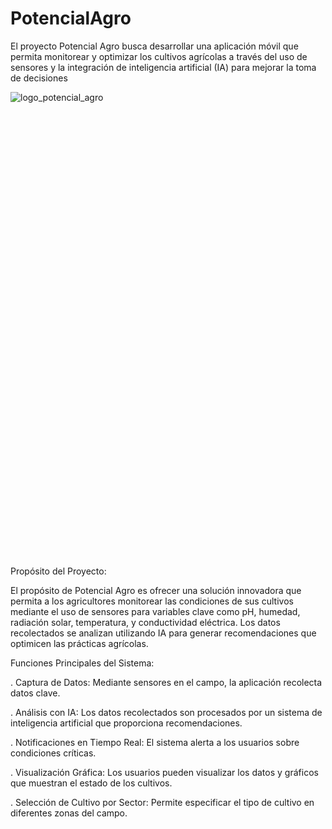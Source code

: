 # PotencialAgro
El proyecto Potencial Agro busca desarrollar una aplicación móvil que permita monitorear y optimizar los cultivos agrícolas a través del uso de sensores y la integración de inteligencia artificial (IA) para mejorar la toma de decisiones

![logo_potencial_agro](https://github.com/user-attachments/assets/34bf17a0-b69b-49de-9451-d4a40b3dbf46)<?xml version="1.0" encoding="UTF-8"?>
<!DOCTYPE svg PUBLIC "-//W3C//DTD SVG 1.1//EN" "http://www.w3.org/Graphics/SVG/1.1/DTD/svg11.dtd">
<!-- Creator: CorelDRAW (Versión de evaluación) -->
<svg xmlns="http://www.w3.org/2000/svg" xml:space="preserve" width="210mm" height="297mm" version="1.1" style="shape-rendering:geometricPrecision; text-rendering:geometricPrecision; image-rendering:optimizeQuality; fill-rule:evenodd; clip-rule:evenodd"
viewBox="0 0 21000 29700"
 xmlns:xlink="http://www.w3.org/1999/xlink"
 xmlns:xodm="http://www.corel.com/coreldraw/odm/2003">
 <defs>
  <style type="text/css">
   <![CDATA[
    .fil0 {fill:#052635}
    .fil1 {fill:#81B528}
   ]]>
  </style>
 </defs>
 <g id="Capa_x0020_1">
  <metadata id="CorelCorpID_0Corel-Layer"/>
  <g id="_2225522382480">
   <path class="fil0" d="M5724.97 18331.62l-26.46 -26.45c-27.04,-29.2 -26.45,46.28 -26.45,-79.37 -51.36,-13.62 -40.93,-4.86 -79.37,-26.45l-26.45 -105.82c-56.93,-39.56 -34.84,-3.87 -52.91,-79.37 -124.62,-83.45 -266.35,-461.64 -265.9,-554.47 0.54,-109.77 17.85,-84.83 26.35,-187.66 5.65,-68.43 -1.93,-141.8 1.39,-210.31 4.89,-100.76 32.12,-280.79 52.97,-370.31 -122.13,10.16 -315.41,104.21 -396.82,158.73 -26.9,-115.44 -239.4,-691.38 -328.08,-1047.58 -49.83,-200.19 -86.18,-350.51 -128.28,-559.55 -39.97,-198.44 -48.39,-499.75 -125.65,-588.64 -273.37,1173.37 148.2,2552.67 751.59,3560.58l458.41 652.7c494.25,505.87 388.62,465.66 963.24,915.06 424.66,332.13 935.61,632.73 1447.52,801.16 1113.08,366.24 2056.55,464.04 3241.8,165.87 650.38,-163.62 1267.86,-419 1814.89,-804.16 152.91,-107.66 711.41,-555.54 809.06,-672.41 504.47,-603.74 659.42,-677.78 1086.68,-1532.38 440.84,-881.78 741.51,-2125.43 511.46,-3112.87 -81.67,59.84 -46.88,61.39 -64.92,199.63 -91.2,698.82 -373.41,1820.09 -666.81,2401.98 -130.56,258.95 -249.58,486.4 -379.38,731.72 -345.21,-231.16 -739.82,-397.98 -1111.5,-581.62 -83.83,-41.42 -138.72,-71.22 -233.99,-109.92l-734.72 -297.03c-96.56,-32.49 -162.87,-64.98 -247.73,-96.18 -170.31,-62.62 -330.17,-114.18 -512.73,-175.11 -1476.75,-492.82 -3263.65,-655.44 -4869.13,-391.74 -436.75,71.73 -458.43,47.92 -491.81,196.02 -29.5,130.9 -39.97,528.08 -78.81,609.02 78.33,-1.74 634.98,-225 946.53,-296.85 428.44,-98.81 816.25,-72.56 1151.26,-119.82l1194.41 60.97c412.9,60.11 710.53,92.09 1083.58,186.27 672.98,169.9 1279.76,352.38 1909.68,603.55 365.82,145.86 1548.36,669.33 1677.5,862.18l-152.63 164.83c-1108.85,-589.6 -2372.2,-1090.76 -4053.72,-1090.76 -1212.53,0 -2714.7,251.86 -3671.18,1037.81 -59.05,48.53 -136.29,115.86 -191.25,152.67 -26.87,-115.33 -31.42,-88.84 -97.52,-167.03 -52.35,-61.92 -78.26,-109.11 -114.12,-176.89z"/>
   <path class="fil1" d="M7762 11664.96c10.14,-121.76 66.75,-271.87 76.76,-401.24 22.41,-289.92 -174.82,-572.3 -219.63,-752.35 -44.91,-180.46 -15.86,-250.3 -15.86,-433.71 -48.83,32.69 -84.65,62.75 -124.97,113.12 -365.57,456.69 -633.18,1024.61 -234.48,1569.08 36.91,50.4 69.42,82.4 104.96,133.86 103.46,149.79 -14.71,298.38 -106.47,574.3 -43.94,132.14 -27.13,133.85 -95.74,274.63l-36.33 69.49c-1.96,3.58 -5.93,11.53 -9.61,16.84 4.76,-213.56 136.81,-503.25 -61.17,-891.22 -175.22,-343.35 -256.29,-344.53 -256.29,-828.36 -120.13,48.49 -210.83,325.97 -273.29,441 -60.41,111.24 -80.35,120.35 -120.91,249.46 -279.64,890.29 226.93,1083.38 367.74,1293.67 -24.25,104.11 -46.51,189.33 -83.55,286.81 -84.26,221.75 -160.23,701.13 -313.27,877.21 0,-321.57 173.56,-652.98 -106.45,-1136.94 -79.73,-137.81 -187.89,-231.98 -273.12,-388.26 -90.96,-166.8 -96.62,-343.09 -96.62,-591.2 -58.02,42.51 -57.61,73.42 -87.7,150.39 -212.7,544.03 -289.21,1279.96 68.48,1773.58 185.84,256.46 226.88,345.65 204.57,774.6l-45.46 324.92c-28.37,72.94 7.45,44.31 -60.53,71.75 57.55,-119.95 19.25,-352.66 2.22,-478.41 -58.54,-432.48 -506.4,-809.46 -531.32,-1108.9 -144.2,105.65 -132.6,700.96 -133.36,874.1 -1.63,373.74 215.75,533.11 318.05,687.24 211.93,319.29 53.56,647.11 -33.32,1103.26l-117.86 887.43c-14.62,112.35 1.19,222.65 -10.64,333.44 -8,74.94 -41.09,232.57 -40.32,265.52 2.37,100.04 66.68,101.23 96.82,214.09 56.92,39.56 34.83,3.87 52.91,79.37 55.84,40.92 67.41,74.92 105.82,132.27 27.04,29.2 26.45,-46.28 26.45,79.37l26.46 26.45 28.41 -156.77c12.08,-876.66 -7.71,-931.52 163.81,-1873.23 29.9,-164.16 104.02,-414.91 170.06,-570.68 300.44,-708.6 503.87,-583.84 822.08,-659.4 400.49,-95.08 556.44,-351 792.7,-503.6 77.21,-49.88 55.88,15.67 86.43,-98.75 -478.35,0 -828.17,-213.64 -1318.73,242.12 -5.63,5.23 -21.96,20.09 -27.47,25.44l-108.83 102.81c43.52,-186.79 241.67,-504.42 383.59,-621.71 13.01,-10.75 50.46,-38.87 60.38,-45.43 48.16,-31.89 97.47,-56.46 154.13,-83.96 386.99,-187.82 335.37,274.77 1247.32,-551.63 99.89,-90.52 203.74,-104.79 270.98,-205.21 -63.16,-26.09 -698.72,-65.78 -923.17,-23.7 -391.81,73.46 -517.76,304.8 -690.58,420.53 27.17,-326.59 408.09,-650.37 735.93,-745.54 169.68,-49.26 541.14,34.09 805.52,-199.78 166.55,-147.32 476.76,-616.55 813.04,-694.89 -113.29,-71.89 -1032.12,-69.79 -1428.99,237.67 -45.65,35.36 -118.39,91.71 -160.34,130.67l-74.73 84c-46.92,53.6 -20.1,35.33 -81.97,76.76 31.2,-133.91 52.59,-170.92 124.4,-272.43 125.75,-177.8 5.4,-51.22 185.93,-210.89 516.78,-457.09 1051.78,-167.32 1286.79,-326.98 86.09,-58.48 131,-112.05 217.01,-179.81l176.8 -140.66c45.02,-40.7 22.85,4.55 46.11,-59.71 -225.51,0 -887.96,14.37 -1117.28,73.2 -124.31,31.88 -199.69,85.99 -311.29,111.99 51.27,-96.89 92.24,-173.85 166.34,-256.95l111.53 -100.1c221.51,-167.72 452.56,58.86 875.39,-262.18 265.38,-201.49 242.55,-264.79 427.62,-471.85 38.63,-43.22 63.26,-62.59 104.08,-107.56 249.88,-275.27 259.93,-147.43 378.53,-309.3 -198.58,0 -826.35,32.87 -1005.91,78.74 -198.39,50.68 -378.54,136.98 -532.91,260.75 -64.38,51.63 -85.1,90.36 -154.3,136.7 50.25,-215.69 326.27,-324.32 390.82,-773.2 51.09,-355.31 -27.79,-513.89 244.1,-919.92 -122.45,28.53 -252.93,120.87 -343.85,185.25 -48.15,34.09 -99.13,72.07 -150.58,113.97 -249.53,203.22 -545.56,452.71 -564.36,837.91 -21.57,441.67 219.67,569.25 157.29,923.1l-394.8 717.55z"/>
   <path class="fil0" d="M7682.64 15527.39l0 317.46c0,147.75 300.56,59.89 317.46,52.91 0,-656.64 8.77,-721.85 281.72,-1226.21 229.43,-423.93 674.95,-721.7 1136.46,-874.12 421.85,-139.33 873.98,-87.03 1283.94,59.58 447.09,159.9 827.78,531.96 1045.73,964.86 236.01,468.79 315.18,1158.25 88.13,1631.45 64.75,34.26 203.61,98.54 291,105.82 284.03,-536.79 186.85,-1427.38 -147.33,-2021.98 -284.13,-505.52 -875.33,-982.35 -1454.38,-1085.3 -984.51,-175.05 -1705.57,86.93 -2281.28,705.77 -142.12,152.76 -391.96,591.5 -459.35,810.49 -39.35,127.9 -102.1,391.81 -102.1,559.27z"/>
   <path class="fil0" d="M6015.97 17537.97l0 687.83c307.31,-205.78 533.47,-421.97 962.35,-572.04 617.54,-216.08 955.6,-392.49 1738.35,-457.42 387.94,-32.18 790.96,-28.74 1214.64,-28.74l0 -26.45c-149.43,0 -314.38,-52.57 -450.51,-66.59 -689.92,-71.03 -1453.11,-66.52 -2163.97,18.24 -255.9,30.52 -685.01,145.86 -919.33,244.69 -174.63,73.64 -240.95,106.35 -381.53,200.48z"/>
   <path class="fil1" d="M9005.39 9786.65c258.89,124.23 581.69,-10.5 733.41,-139.6 367.74,-312.91 252.85,-680.11 941.73,-1095.31 47.27,-28.49 19.42,-7.65 65.51,-40.31 28.36,-20.1 39.98,-31.61 58.29,-47.53 -255.25,0 -616.03,43.68 -828.09,124.29 -67.06,25.49 -86.31,28.67 -160.49,51.15 -116.96,35.44 -172.44,76.84 -260.46,136.36 -125.53,84.89 -315.91,253.87 -391.16,376.04 -93.27,151.45 -140,409.68 -158.74,634.91z"/>
   <path class="fil0" d="M9984.22 13119.98c167.78,0 107.61,-262.59 105.47,-635.27l26.81 -713.93c0,-246.92 0.14,-493.83 0,-740.75 -0.17,-274.24 26.46,-443.58 26.46,-714.28 -127.57,10.62 -209.17,57.93 -222.24,152.26 -53.51,386.04 19.12,2033.26 -19.94,2357.32 -12.03,99.82 -72.55,294.65 83.44,294.65z"/>
   <path class="fil0" d="M14164.12 11982.42l-813.19 694.75c-61.85,60.25 -131.31,110.34 -203.63,166.73l-185.61 158.32c-4.19,3.53 -10.3,8.42 -14.5,11.94 -4.21,3.53 -10.32,8.42 -14.51,11.95l-84.48 74.26c-43.16,39.54 -50.3,47.07 -98.16,87.02 -119.51,99.74 -163.14,102.48 -173.22,223.6 134.23,89.88 167.94,57.33 290.03,-53.86l853.45 -707.42c24.38,-22.14 28.78,-27.58 54.9,-50.92l128.81 -109.28c24.18,-21.35 30.48,-28.82 55.02,-50.81l239.37 -210.36c130.9,-110.1 286.49,-208.01 362.54,-351.74l-35.87 -43.49c-3.2,-3.39 -9.07,-10.16 -12.69,-13.77 -33.33,-33.29 -21.14,-24.38 -57.26,-48.56 -110.9,29.61 -202.95,152.68 -291,211.64z"/>
   <path class="fil0" d="M15063.59 15077.66c6.92,-310.57 -2.19,-169.76 -719.04,-84.13 -234.75,28.05 -441.7,77.99 -637.11,103.63l-646.69 94.06c-206.75,34.5 -511.89,32.15 -501.1,177.34 10.65,143.25 406.39,36.86 580.21,7.59l1607.79 -244.07c119.37,-15.86 210.19,-45.62 315.94,-54.42z"/>
   <path class="fil0" d="M12682.64 15818.4c0,155.3 -61.49,160.72 396.69,185.31 214.47,11.51 397.53,1.3 586.01,22.46 217.46,24.42 619.49,-7.13 870.52,4.98 143.56,6.92 116.47,30.13 236.72,-27.57l0 -132.27c-258.79,-60.3 -1433.23,-48.32 -1851.34,-61.16 -68.93,-2.12 -104.5,-43.8 -238.6,8.25z"/>
   <path class="fil0" d="M10883.7 11453.32c0,53.46 64.68,52.91 105.82,52.91 125.6,0 178.77,-538.64 227.71,-751.13 41.39,-179.74 174.58,-646.25 142.66,-783.26 -221.22,-52.96 -173.4,-48.53 -328.17,677.12l-148.02 804.36z"/>
   <path class="fil0" d="M14164.12 14416.28c236.91,0 725.61,-195.2 999.72,-270.12 123.64,-33.8 227.29,-49.69 296.57,-153.16 -16.2,-69.57 -24.05,-77.74 -52.91,-132.28l-714.27 211.66c-114.85,42.59 -214.14,70.25 -341.02,108.72 -167.39,50.74 -234.88,34.36 -188.09,235.18z"/>
   <path class="fil0" d="M12497.45 14945.38c113.7,0 686.98,-216.22 843.55,-267.57 429.72,-140.91 165.74,-261.53 161.74,-261.53 -84.17,0 -823.7,271.1 -950.7,319.51 -177.96,67.82 -126.27,209.59 -54.59,209.59z"/>
   <path class="fil0" d="M12497.45 16373.95c0,115.38 350.35,158.77 540.17,200.57 171.74,37.82 488.69,119.06 623.85,90.44l29.7 -104.8c-103.76,-104.74 -304.15,-119.59 -441.63,-144.65 -69.59,-12.68 -112.55,-27.59 -173.52,-38.12 -322.13,-55.64 -578.57,-185.4 -578.57,-3.44z"/>
   <path class="fil0" d="M11386.34 12537.97c0,81.45 36.65,79.37 105.82,79.37 74.98,0 107.75,-100.39 147.78,-169.68 45.22,-78.26 66.29,-128.91 107.67,-209.8 183.41,-358.58 346.23,-486.39 88.47,-546.45 -107.21,71.79 -130.61,181.23 -246.57,388.35 -48.76,87.09 -203.17,365.19 -203.17,458.21z"/>
   <path class="fil0" d="M11597.98 13622.63c83.8,0 225.88,-190.49 281.78,-273.78l281.65 -327.7c143.12,-168.47 30.93,-375.87 -238.18,-52.11 -117.49,141.36 -625.52,653.59 -325.25,653.59z"/>
   <path class="fil0" d="M10460.42 13172.89c194.48,46.56 167.31,67.95 275.25,-359.66 33.3,-131.92 95.12,-351.49 95.12,-486.9 -98.09,-26.19 -34.2,-26.72 -132.28,-52.91 -93.17,139.13 -84.4,245.18 -135.13,420.42 -34.15,117.96 -102.96,333.79 -102.96,479.05z"/>
   <path class="fil0" d="M6412.8 15633.21c246.71,0 732.41,-7.83 925.92,-52.91 48.23,-206.99 25.68,-161.05 -422.02,-158.18 -294.78,1.9 -443.68,-47.4 -503.9,211.09z"/>
   <path class="fil0" d="M13370.47 13913.63c107.84,0 714.28,-275.75 714.28,-370.37 0,-161.31 -107.42,-135.5 -211.6,-81.58l-490.15 253.3c-88.79,53.43 -80.76,17.51 -91.68,97.51 -9.95,72.89 13.35,101.14 79.15,101.14z"/>
   <path class="fil0" d="M12232.9 14469.19c176.4,0 218.98,-59.36 391.84,-163.72 416.35,-251.37 364.34,-185.56 322.45,-365.38 -196.99,0 -192.73,46.12 -441.48,193.45 -307.19,181.94 -310.47,173.99 -272.81,335.65z"/>
   <path class="fil0" d="M9217.03 12458.61c-35.92,169.6 60.73,547.2 105.82,740.74 370.94,0 79.36,-250.95 79.36,-740.74 -80.33,-18.72 -104.98,-31.13 -185.18,0z"/>
   <path class="fil0" d="M13132.37 11612.05c304.95,0 247.05,-164.56 431.78,-335.42 63.15,-58.4 97.32,-43.6 97.32,-167.23 0,-101.27 12.21,-9.84 -37.08,-68.74 -3.16,-3.78 -9.91,-10.06 -13.06,-13.41 -3.16,-3.36 -11.51,-9.61 -14.23,-12.24 -2.74,-2.64 -10.25,-7.31 -14.99,-11.43 -96.3,25.72 -326.05,300.21 -416.15,405.22 -89.8,104.68 -58.42,96.68 -33.59,203.25z"/>
   <path class="fil0" d="M4349.31 14072.36l608.46 185.19c79.53,0 115.7,-83.63 89.89,-141 -37.86,-84.16 -618.93,-229.37 -618.99,-229.37 -102.76,0 -79.36,87.63 -79.36,185.18z"/>
   <path class="fil0" d="M4640.31 12881.89c86.06,99.01 468.16,332.24 608.47,343.91 28.85,-54.53 36.7,-62.7 52.91,-132.27 -70.27,-104.93 -450.18,-313.2 -582.01,-343.92 -35.24,52.62 -48.16,73.3 -79.37,132.28z"/>
   <path class="fil0" d="M12285.81 11030.04c119.91,0 323.14,-519.27 343.92,-608.47 -57.05,-38.2 -77.84,-60.52 -158.73,-79.36l-176.23 352.88c-38.41,80.42 -216.59,334.95 -8.96,334.95z"/>
   <path class="fil0" d="M12418.09 12458.61c0,59.31 20.93,58.07 52.91,105.82 132.64,-11.04 242.46,-172.32 344.32,-290.6 3.57,-4.14 8.69,-10.05 12.26,-14.2 208.89,-242.91 -0.01,-342.89 -190.13,-110.78 -86.71,105.85 -219.36,228.16 -219.36,309.76z"/>
   <path class="fil0" d="M14560.94 13119.98c0,185.17 219.55,38.11 291.33,0.39 125.06,-65.71 290.68,-136.62 290.68,-212.03 0,-249.75 -355.4,15.83 -371.75,25.07 -70.35,39.76 -210.26,85.66 -210.26,186.57z"/>
   <path class="fil0" d="M11095.34 13384.53c105.01,0 431.64,-529.1 185.18,-529.1 -96.52,0 -433.23,529.1 -185.18,529.1z"/>
   <path class="fil0" d="M11888.99 13940.09l101.74 83.87c90.92,-27.44 324.06,-258.79 347.99,-348.42 -146.45,-154.4 -185.34,-66.18 -311.2,59.17 -78.35,78.03 -110.62,85.55 -138.53,205.38z"/>
   <path class="fil0" d="M5539.78 12194.06l111.7 -99.94c-20.8,-77.68 -151.69,-217.63 -220.91,-267.04 -49.52,-35.35 -73.79,-29.86 -128.88,-56.3 -154.06,230.05 -34.63,196.47 111.98,337.75 66.21,63.81 33.6,60.83 126.11,85.53z"/>
   <path class="fil0" d="M6042.43 11056.49c0,98.65 240.25,352.57 264.55,370.37l138.28 -126.26c-86.6,-124.58 -193.23,-323.47 -323.47,-323.47 -60.95,0 -79.36,18.41 -79.36,79.36z"/>
   <path class="fil0" d="M4931.32 15950.67c0,128.35 152.79,93.08 199.05,87.76 267.25,-30.74 303.59,70.87 303.59,-193.58 -262.27,0 -502.64,-48.74 -502.64,105.82z"/>
   <path class="fil0" d="M4666.77 14998.29c0,127.64 127.23,132.28 396.82,132.28 68.35,0 52.91,-116.87 52.91,-185.19 -188.19,0 -449.73,-96.09 -449.73,52.91z"/>
   <path class="fil0" d="M8655.46 13061.06c84.54,343.06 182.66,318.62 323.47,244.11 -33.59,-144.19 -77.33,-298.15 -185.18,-370.37l-138.29 126.26z"/>
   <path class="fil0" d="M14560.94 16903.05l52.91 0c43.24,-81.72 163.13,-227.98 -291,-238.09 -50.31,104.84 -79.94,131.35 4.71,178.01 20.11,11.09 203.71,60.08 233.38,60.08z"/>
   <polygon class="fil0" points="14164.12,11982.42 14164.12,11955.96 14133.25,11978.01 "/>
   <polygon class="fil0" points="13423.38,18993 13423.38,18966.54 13392.51,18988.59 "/>
  </g>
 </g>
</svg>



Propósito del Proyecto:

El propósito de Potencial Agro es ofrecer una solución innovadora que permita a los agricultores monitorear las condiciones de sus cultivos mediante el uso de sensores para variables clave como pH, humedad, radiación solar, temperatura, y conductividad eléctrica. Los datos recolectados se analizan utilizando IA para generar recomendaciones que optimicen las prácticas agrícolas.

Funciones Principales del Sistema:

. Captura de Datos: Mediante sensores en el campo, la aplicación recolecta datos clave.

. Análisis con IA: Los datos recolectados son procesados por un sistema de inteligencia artificial que proporciona recomendaciones.

. Notificaciones en Tiempo Real: El sistema alerta a los usuarios sobre condiciones críticas.

. Visualización Gráfica: Los usuarios pueden visualizar los datos y gráficos que muestran el estado de los cultivos.

. Selección de Cultivo por Sector: Permite especificar el tipo de cultivo en diferentes zonas del campo.

